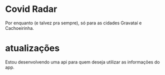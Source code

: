 # Covid Radar
Por enquanto (e talvez pra sempre), só para as cidades Gravataí e Cachoeirinha.

# atualizações
Estou desenvolvendo uma api para quem deseja utilizar as informações do app.
